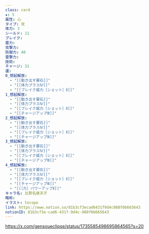 ```yaml
---
class: card
★: 5
属性: 心
タイプ: 攻
体力: 3
シールド: 11
ブレイク: 
霊力: 
攻撃力: 
防御力: 40
霊撃力: 
技術: 
チャージ: 31
運: 
0_想起解放:
  - "[[動き出す要石]]"
  - "[[体力プラスⅣ]]"
  - "[[ブレイク威力［ショット］Ⅱ]]"
1_想起解放:
  - "[[動き出す要石]]"
  - "[[体力プラスⅣ]]"
  - "[[ブレイク威力［ショット］Ⅱ]]"
  - "[[チャージアップⅢ]]"
2_想起解放:
  - "[[動き出す要石]]"
  - "[[体力プラスⅣ]]"
  - "[[ブレイク威力［ショット］Ⅱ]]"
  - "[[チャージアップⅢ]]"
3_想起解放:
  - "[[動き出す要石]]"
  - "[[体力プラスⅣ]]"
  - "[[ブレイク威力［ショット］Ⅱ]]"
  - "[[チャージアップⅢ]]"
4_想起解放:
  - "[[動き出す要石]]"
  - "[[体力プラスⅣ]]"
  - "[[ブレイク威力［ショット］Ⅱ]]"
  - "[[チャージアップⅢ]]"
  - "[[［力］パワーアップⅡ]]"
キャラ名: 比那名居天子
略称: 
イラスト: tocope
link: https://www.notion.so/81b3cf3ecad6431f9d4c988f0b665643
notionID: 81b3cf3e-cad6-431f-9d4c-988f0b665643
---
```

https://x.com/gensoueclipse/status/1735585498695864565?s=20